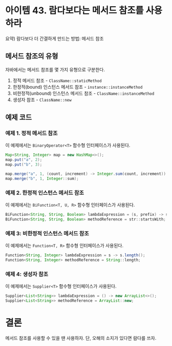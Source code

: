 # 아이템 43. 람다보다는 메서드 참조를 사용하라

요약) 람다보다 더 간결하게 만드는 방법: 메서드 참조

## 메서드 참조의 유형

자바에서는 메서드 참조를 몇 가지 유형으로 구분한다.

1. 정적 메서드 참조 - `ClassName::staticMethod`
2. 한정적(bound) 인스턴스 메서드 참조 - `instance::instanceMethod`
3. 비한정적(unbound) 인스턴스 메서드 참조 - `ClassName::instanceMethod`
4. 생성자 참조 - `ClassName::new`

## 예제 코드

### 예제 1. 정적 메서드 참조

이 예제에서는 `BinaryOperator<T>` 함수형 인터페이스가 사용된다.

```java
Map<String, Integer> map = new HashMap<>();
map.put("a", 2);
map.put("b", 3);

map.merge("a", 1, (count, increment) -> Integer.sum(count, increment));
map.merge("b", 1, Integer::sum);
```

### 예제 2. 한정적 인스턴스 메서드 참조

이 예제에서는 `BiFunction<T, U, R>` 함수형 인터페이스가 사용된다.

```java
BiFunction<String, String, Boolean> lambdaExpression = (s, prefix) -> str.startsWith(prefix);
BiFunction<String, String, Boolean> methodReference = str::startsWith;
```

### 예제 3: 비한정적 인스턴스 메서드 참조

이 예제에서는 `Function<T, R>` 함수형 인터페이스가 사용된다.

```java
Function<String, Integer> lambdaExpression = s -> s.length();
Function<String, Integer> methodReference = String::length;
```

### 예제 4: 생성자 참조

이 예제에서는 `Supplier<T>` 함수형 인터페이스가 사용된다.

```java
Supplier<List<String>> lambdaExpression = () -> new ArrayList<>();
Supplier<List<String>> methodReference = ArrayList::new;
```

# 결론

메서드 참조를 사용할 수 있을 땐 사용하자. 단, 오해의 소지가 있다면 람다를 쓰자.
